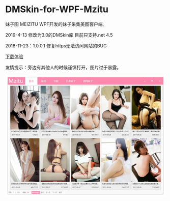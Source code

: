 # DMSkin-for-WPF-Mzitu
妹子图
MEIZITU
WPF开发的妹子采集美图客户端,

2019-4-13 修改为3.0的DMSkin库 目前只支持.net 4.5

2018-11-23：1.0.0.1 修复https无法访问网站的BUG

[下载体验](https://github.com/944095635/DMSkin-Mzitu/releases)

友情提示：旁边有其他人的时候谨慎打开，图片过于暴露。

<img  src="/Images/bg.jpg" />



